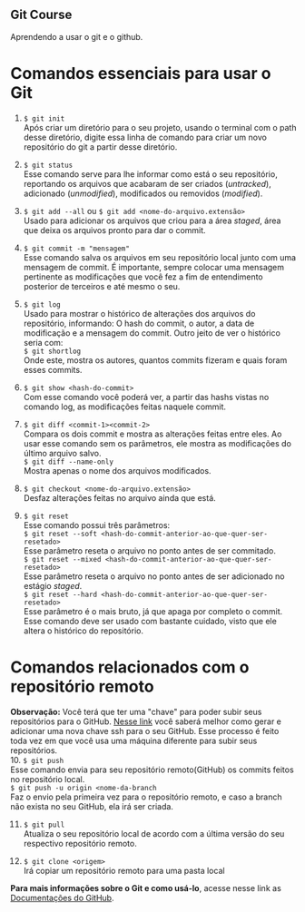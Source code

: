 ## Git Course
Aprendendo a usar o git e o github.

# Comandos essenciais para usar o Git
    
1. `$ git init`  
    Após criar um diretório para o seu projeto, usando o terminal com o path desse diretório, digite essa linha de comando para criar um novo repositório do git a partir desse diretório.  

2. `$ git status`  
    Esse comando serve para lhe informar como está o seu repositório, reportando os arquivos que acabaram de ser criados (_untracked_), adicionado (_unmodified_), modificados ou removidos (_modified_).  

3. `$ git add --all` ou  `$ git add <nome-do-arquivo.extensão>`  
    Usado para adicionar os arquivos que criou para a área _staged_, área que deixa os arquivos pronto para dar o commit.  

4. `$ git commit -m "mensagem"`  
    Esse comando salva os arquivos em seu repositório local junto com uma mensagem de commit. É importante, sempre colocar uma mensagem pertinente as modificações que você fez a fim de entendimento posterior de terceiros e até mesmo o seu.  

5. `$ git log`  
    Usado para mostrar o histórico de alterações dos arquivos do repositório, informando: O hash do commit, o autor, a data de modificação e a mensagem do commit. Outro jeito de ver o histórico seria com:  
    `$ git shortlog`  
    Onde este, mostra os autores, quantos commits fizeram e quais foram esses commits.  

6. `$ git show <hash-do-commit>`  
    Com esse comando você poderá ver, a partir das hashs vistas no comando log, as modificações feitas naquele commit.  

7. `$ git diff <commit-1><commit-2>`  
    Compara os dois commit e mostra as alterações feitas entre eles. Ao usar esse comando sem os parâmetros, ele mostra as modificações do último arquivo salvo.  
    `$ git diff --name-only`  
    Mostra apenas o nome dos arquivos modificados.  

8. `$ git checkout <nome-do-arquivo.extensão>`  
    Desfaz alterações feitas no arquivo ainda que está.  

9. `$ git reset`  
    Esse comando possui três parâmetros:  
    `$ git reset --soft <hash-do-commit-anterior-ao-que-quer-ser-resetado>`  
        Esse parâmetro reseta o arquivo no ponto antes de ser commitado.  
    `$ git reset --mixed <hash-do-commit-anterior-ao-que-quer-ser-resetado>`  
        Esse parâmetro reseta o arquivo no ponto antes de ser adicionado no estágio _staged_.  
    `$ git reset --hard <hash-do-commit-anterior-ao-que-quer-ser-resetado>`  
        Esse parâmetro é o mais bruto, já que apaga por completo o commit.  
    Esse comando deve ser usado com bastante cuidado, visto que ele altera o histórico do repositório.  
  # Comandos relacionados com o repositório remoto  
**Observação:** Você terá que ter uma "chave" para poder subir seus repositórios para o GitHub. [Nesse link](https://docs.github.com/pt/github/authenticating-to-github/generating-a-new-ssh-key-and-adding-it-to-the-ssh-agent) você saberá melhor como gerar e adicionar uma nova chave ssh para o seu GitHub. Esse processo é feito toda vez em que você usa uma máquina diferente para subir seus repositórios.  
10. `$ git push`  
    Esse comando envia para seu repositório remoto(GitHub) os commits feitos no repositório local.  
    `$ git push -u origin <nome-da-branch`  
    Faz o envio pela primeira vez para o repositório remoto, e caso a branch não exista no seu GitHub, ela irá ser criada.  

11. `$ git pull`  
    Atualiza o seu repositório local de acordo com a última versão do seu respectivo repositório remoto.  

12. `$ git clone <origem>`  
    Irá copiar um repositório remoto para uma pasta local  
  
**Para mais informações sobre o Git e como usá-lo**, acesse nesse link as [Documentações do GitHub](https://docs.github.com/pt/github).
